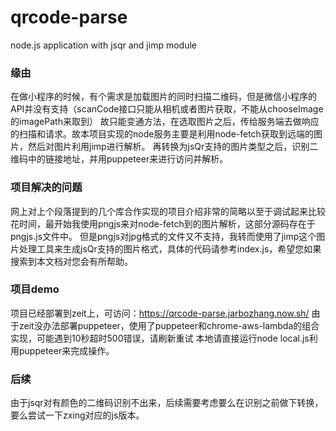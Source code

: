 # qrcode-parse
node.js application with jsqr and jimp module

### 缘由
在做小程序的时候，有个需求是加载图片的同时扫描二维码，但是微信小程序的API并没有支持（scanCode接口只能从相机或者图片获取，不能从chooseImage的imagePath来取到）
故只能变通方法，在选取图片之后，传给服务端去做响应的扫描和请求。故本项目实现的node服务主要是利用node-fetch获取到远端的图片，然后对图片利用jimp进行解析。
再转换为jsQr支持的图片类型之后，识别二维码中的链接地址，并用puppeteer来进行访问并解析。

### 项目解决的问题
网上对上个段落提到的几个库合作实现的项目介绍非常的简略以至于调试起来比较花时间，最开始我使用pngjs来对node-fetch到的图片解析，这部分源码存在于pngjs.js文件中。
但是pngjs对jpg格式的文件又不支持，我转而使用了jimp这个图片处理工具来生成jsQr支持的图片格式，具体的代码请参考index.js，希望您如果搜索到本文档对您会有所帮助。

### 项目demo
项目已经部署到zeit上，可访问：https://qrcode-parse.jarbozhang.now.sh/
由于zeit没办法部署puppeteer，使用了puppeteer和chrome-aws-lambda的组合实现，可能遇到10秒超时500错误，请刷新重试
本地请直接运行node local.js利用puppeteer来完成操作。

### 后续
由于jsqr对有颜色的二维码识别不出来，后续需要考虑要么在识别之前做下转换，要么尝试一下zxing对应的js版本。
